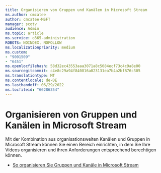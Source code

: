 ```yaml
---
title: Organisieren von Gruppen und Kanälen in Microsoft Stream
ms.author: cmcatee
author: cmcatee-MSFT
manager: scotv
audience: Admin
ms.topic: article
ms.service: o365-administration
ROBOTS: NOINDEX, NOFOLLOW
ms.localizationpriority: medium
ms.custom:
- "9001509"
- "6451"
ms.openlocfilehash: 58d32ec43553aaa3071a8c5084ecf73c4c9a8e00
ms.sourcegitcommit: c4e8c29a94f840816a023131ea7b4a2bf876c305
ms.translationtype: MT
ms.contentlocale: de-DE
ms.lasthandoff: 06/29/2022
ms.locfileid: "66286354"
---
```

# <a name="organize-groups-and-channels-in-microsoft-stream"></a>Organisieren von Gruppen und Kanälen in Microsoft Stream

Mit der Kombination aus organisationsweiten Kanälen und Gruppen in Microsoft Stream können Sie einen Bereich einrichten, in dem Sie Ihre Videos organisieren und ihren Anforderungen entsprechend berechtigen können.  

- [So organisieren Sie Gruppen und Kanäle in Microsoft Stream](https://docs.microsoft.com/stream/groups-channels-organization)
